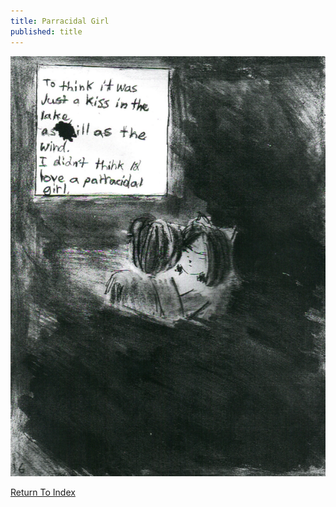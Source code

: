 ```yaml
---
title: Parracidal Girl
published: title
---
```

![image](https://raw.githubusercontent.com/LWFlouisa/uploadedfairyalt/master/pages/chapter2/chapter2/chapter2_final.png)

[Return To Index](https://lwflouisa.github.io/uploadedfairySynd/)
